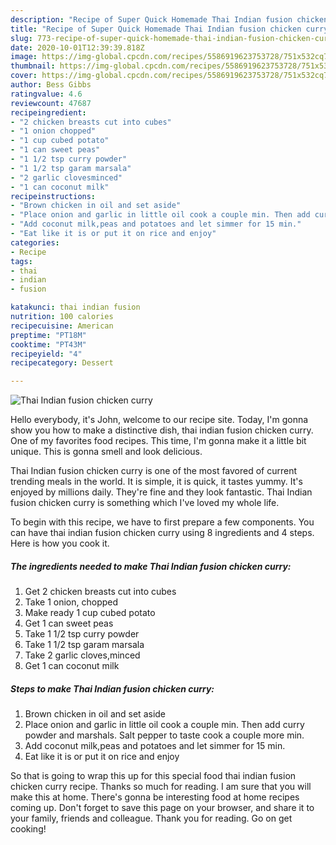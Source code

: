 ```yaml
---
description: "Recipe of Super Quick Homemade Thai Indian fusion chicken curry"
title: "Recipe of Super Quick Homemade Thai Indian fusion chicken curry"
slug: 773-recipe-of-super-quick-homemade-thai-indian-fusion-chicken-curry
date: 2020-10-01T12:39:39.818Z
image: https://img-global.cpcdn.com/recipes/5586919623753728/751x532cq70/thai-indian-fusion-chicken-curry-recipe-main-photo.jpg
thumbnail: https://img-global.cpcdn.com/recipes/5586919623753728/751x532cq70/thai-indian-fusion-chicken-curry-recipe-main-photo.jpg
cover: https://img-global.cpcdn.com/recipes/5586919623753728/751x532cq70/thai-indian-fusion-chicken-curry-recipe-main-photo.jpg
author: Bess Gibbs
ratingvalue: 4.6
reviewcount: 47687
recipeingredient:
- "2 chicken breasts cut into cubes"
- "1 onion chopped"
- "1 cup cubed potato"
- "1 can sweet peas"
- "1 1/2 tsp curry powder"
- "1 1/2 tsp garam marsala"
- "2 garlic clovesminced"
- "1 can coconut milk"
recipeinstructions:
- "Brown chicken in oil and set aside"
- "Place onion and garlic in little oil cook a couple min. Then add curry powder and marshals. Salt pepper to taste cook a couple more min."
- "Add coconut milk,peas and potatoes and let simmer for 15 min."
- "Eat like it is or put it on rice and enjoy"
categories:
- Recipe
tags:
- thai
- indian
- fusion

katakunci: thai indian fusion 
nutrition: 100 calories
recipecuisine: American
preptime: "PT18M"
cooktime: "PT43M"
recipeyield: "4"
recipecategory: Dessert

---
```



![Thai Indian fusion chicken curry](https://img-global.cpcdn.com/recipes/5586919623753728/751x532cq70/thai-indian-fusion-chicken-curry-recipe-main-photo.jpg)

Hello everybody, it's John, welcome to our recipe site. Today, I'm gonna show you how to make a distinctive dish, thai indian fusion chicken curry. One of my favorites food recipes. This time, I'm gonna make it a little bit unique. This is gonna smell and look delicious.



Thai Indian fusion chicken curry is one of the most favored of current trending meals in the world. It is simple, it is quick, it tastes yummy. It's enjoyed by millions daily. They're fine and they look fantastic. Thai Indian fusion chicken curry is something which I've loved my whole life.


To begin with this recipe, we have to first prepare a few components. You can have thai indian fusion chicken curry using 8 ingredients and 4 steps. Here is how you cook it.

<!--inarticleads1-->

##### The ingredients needed to make Thai Indian fusion chicken curry:

1. Get 2 chicken breasts cut into cubes
1. Take 1 onion, chopped
1. Make ready 1 cup cubed potato
1. Get 1 can sweet peas
1. Take 1 1/2 tsp curry powder
1. Take 1 1/2 tsp garam marsala
1. Take 2 garlic cloves,minced
1. Get 1 can coconut milk




<!--inarticleads2-->

##### Steps to make Thai Indian fusion chicken curry:

1. Brown chicken in oil and set aside
1. Place onion and garlic in little oil cook a couple min. Then add curry powder and marshals. Salt pepper to taste cook a couple more min.
1. Add coconut milk,peas and potatoes and let simmer for 15 min.
1. Eat like it is or put it on rice and enjoy




So that is going to wrap this up for this special food thai indian fusion chicken curry recipe. Thanks so much for reading. I am sure that you will make this at home. There's gonna be interesting food at home recipes coming up. Don't forget to save this page on your browser, and share it to your family, friends and colleague. Thank you for reading. Go on get cooking!
